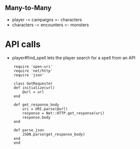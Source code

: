 
## Many-to-Many
- player -< campaigns >- characters
- characters -< encounters >- monsters 

# API calls
- player#find_spell lets the player search for a spell from an API

```
    require 'open-uri'
    require 'net/http'
    require 'json'

    class GetRequester
    def initialize(url)
        @url = url
    end

    def get_response_body
        uri = URI.parse(@url)
        response = Net::HTTP.get_response(uri)
        response.body
    end

    def parse_json
        JSON.parse(get_response_body)
    end
    end


```